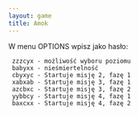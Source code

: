 ```yaml
---
layout: game
title: Amok
---
```


W menu OPTIONS wpisz jako hasło:

     zzzcyx - możliwość wyboru poziomu
     babyxx - nieśmiertelność
     cbyxyc - Startuje misję 2, fazę 1
     xabxab - Startuje misję 3, fazę 1
     azcbxc - Startuje misję 3, fazę 2
     yybbcy - Startuje misję 4, fazę 1
     baxcxx - Startuje misję 4, fazę 2
